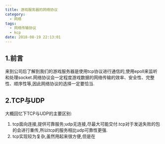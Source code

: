 ```yaml
---
title: 游戏服务器的网络协议
category:
  - 网络
tags:
  - 网络传输协议
  - kcp
date: 2018-08-19 22:13:01
---
```


## 1.前言

来到公司后了解到我们的游戏服务器是使用tcp协议进行通信的,使用epoll来监听和处理socket.网络协议会一定程度游戏数据的网络传输的效率、安全性、完整性、顺序性等,因此网络协议的选择一定要恰当.

<!--more-->

## 2.TCP与UDP

大概回忆下TCP与UDP的主要区别:

1. tcp面向连接,提供可靠服务;udp无连接,尽最大可能交付.tcp对于发送失败的包的会进行重传,所以tcp的服务相比udp可靠性更强.
2. tcp实现较为复杂,虽然用起来很方便,但是在

